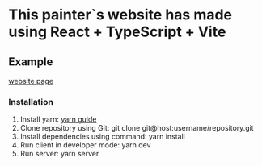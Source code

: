 # This painter`s website has made using React + TypeScript + Vite



## Example

[website page](https://vite-react-bootstrap-ts-app.vercel.app/)

### Installation

1. Install yarn: [yarn guide](https://classic.yarnpkg.com/lang/en/docs/install/#windows-stable)
2. Clone repository using Git: git clone git@host:username/repository.git
3. Install dependencies using command: yarn install
4. Run  client in developer mode: yarn dev
5. Run server: yarn server
